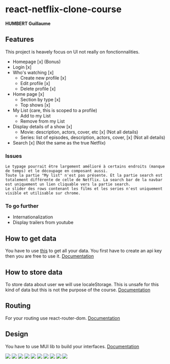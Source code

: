 # react-netflix-clone-course
**HUMBERT Guillaume**
## Features
This project is heavely focus on UI not really on fonctionnalities.
-   Homepage [x] (Bonus)
-   Login [x]
-   Who's watching [x]
    -   Create new profile [x]
    -   Edit profile [x]
    -   Delete profile [x]
-   Home page [x]
    -   Section by type [x]
    -   Top shows [x]
-   My List (care, this is scoped to a profile)
    -   Add to my List
    -   Remove from my List
-   Display details of a show [x]
    -   Movie: description, actors, cover, etc [x] (Not all details)
    -   Series: list of episodes, description, actors, cover, [x] (Not all details)
-   Search [x] (Not the same as the true Netflix)

### Issues
    Le typage pourrait être largement amélioré à certains endroits (manque de temps) et le découpage en composant aussi.
    Toute la partie "My list" n'est pas présente. Et la partie search est totalement différente de celle de Netflix. La search bar de la navbar est uniquement un lien cliquable vers la partie search.
    Le slider des rows contenant les films et les series n'est uniquement visible et utilisable sur chrome.

### To go further

-   Internationalization 
-   Display trailers from youtube

## How to get data

You have to use [this](https://www.themoviedb.org/) to get all your data. You first have to create an api key then you are free to use it.
[Documentation](https://developers.themoviedb.org/3)

## How to store data

To store data about user we will use localeStorage. This is unsafe for this kind of data but this is not the purpose of the course.
[Documentation](https://developer.mozilla.org/en-US/docs/Web/API/Window/localStorage)

## Routing

For your routing use react-router-dom.
[Documentation](https://v5.reactrouter.com/web/guides/quick-start)

## Design

You have to use MUI lib to build your interfaces.
[Documentation](https://mui.com/)

![](Assets/homepage.png)
![](Assets/login.png)
![](Assets/movieDetails.png)
![](Assets/mylist.png)
![](Assets/search.png)
![](Assets/sectionByType.png)
![](Assets/serieDetails.png)
![](Assets/serieEpList.png)
![](Assets/topshows.png)
![](Assets/whoswatching.png)
